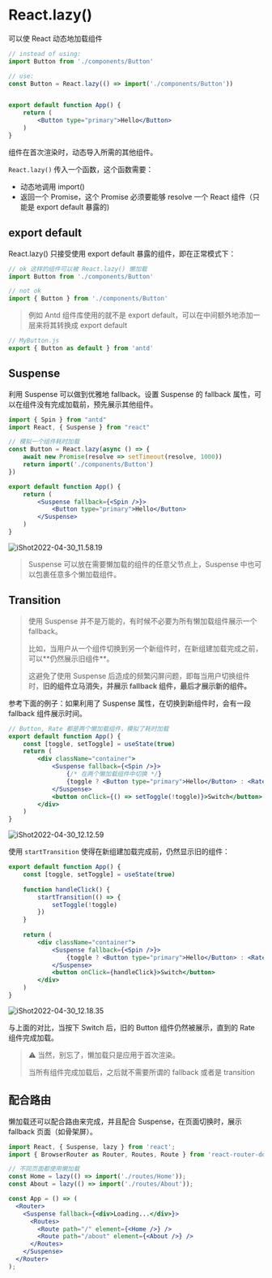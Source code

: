 # React.lazy()

可以使 React 动态地加载组件

```jsx
// instead of using:
import Button from './components/Button'

// use:
const Button = React.lazy(() => import('./components/Button'))


export default function App() {
    return (
        <Button type="primary">Hello</Button>
    )
}
```

组件在首次渲染时，动态导入所需的其他组件。

`React.lazy()` 传入一个函数，这个函数需要：

* 动态地调用 import()
* 返回一个 Promise，这个 Promise 必须要能够 resolve 一个 React 组件（只能是 export default 暴露的)

## export default

React.lazy() 只接受使用 export default 暴露的组件，即在正常模式下：

```jsx
// ok 这样的组件可以被 React.lazy() 懒加载
import Button from './components/Button'

// not ok
import { Button } from './components/Button'
```

> 例如 Antd 组件库使用的就不是 export default，可以在中间额外地添加一层来将其转换成 export default

```js
// MyButton.js
export { Button as default } from 'antd'
```

## Suspense

利用 Suspense 可以做到优雅地 fallback。设置 Suspense 的 fallback 属性，可以在组件没有完成加载前，预先展示其他组件。

```jsx
import { Spin } from "antd"
import React, { Suspense } from "react"

// 模拟一个组件耗时加载
const Button = React.lazy(async () => {
    await new Promise(resolve => setTimeout(resolve, 1000))
    return import('./components/Button')
})

export default function App() {
    return (
        <Suspense fallback={<Spin />}>
            <Button type="primary">Hello</Button>
        </Suspense>
    )
}
```

![iShot2022-04-30\_11.58.19](../img/iShot2022-04-30\_11.58.19.gif)

> Suspense 可以放在需要懒加载的组件的任意父节点上，Suspense 中也可以包裹任意多个懒加载组件。

## Transition

> 使用 Suspense 并不是万能的，有时候不必要为所有懒加载组件展示一个 fallback。
>
> 比如，当用户从一个组件切换到另一个新组件时，在新组建加载完成之前，可以\*\*仍然展示旧组件\*\*。
>
> 这避免了使用 Suspense 后造成的频繁闪屏问题，即每当用户切换组件时，**旧的组件立马消失，并展示 fallback 组件，最后才展示新的组件。**

参考下面的例子：如果利用了 Suspense 属性，在切换到新组件时，会有一段 fallback 组件展示时间。

```jsx
// Button, Rate 都是两个懒加载组件，模拟了耗时加载
export default function App() {
    const [toggle, setToggle] = useState(true)
    return (
        <div className="container">
            <Suspense fallback={<Spin />}>
                {/* 在两个懒加载组件中切换 */}
                {toggle ? <Button type="primary">Hello</Button> : <Rate defaultValue={5} />}
            </Suspense>
            <button onClick={() => setToggle(!toggle)}>Switch</button>
        </div>
    )
}
```

![iShot2022-04-30\_12.12.59](../img/iShot2022-04-30\_12.12.59.gif)

使用 `startTransition` 使得在新组建加载完成前，仍然显示旧的组件：

```jsx
export default function App() {
    const [toggle, setToggle] = useState(true)
    
    function handleClick() {
        startTransition(() => {
            setToggle(!toggle)
        })
    }
    
    return (
        <div className="container">
            <Suspense fallback={<Spin />}>
                {toggle ? <Button type="primary">Hello</Button> : <Rate defaultValue={5} />}
            </Suspense>
            <button onClick={handleClick}>Switch</button>
        </div>
    )
}
```

![iShot2022-04-30\_12.18.35](../img/iShot2022-04-30\_12.18.35.gif)

与上面的对比，当按下 Switch 后，旧的 Button 组件仍然被展示，直到的 Rate 组件完成加载。

> ⚠️ 当然，别忘了，懒加载只是应用于首次渲染。
>
> 当所有组件完成加载后，之后就不需要所谓的 fallback 或者是 transition

## 配合路由

懒加载还可以配合路由来完成，并且配合 Suspense，在页面切换时，展示 fallback 页面（如骨架屏）。

```jsx
import React, { Suspense, lazy } from 'react';
import { BrowserRouter as Router, Routes, Route } from 'react-router-dom';

// 不同页面都使用懒加载
const Home = lazy(() => import('./routes/Home'));
const About = lazy(() => import('./routes/About'));

const App = () => (
  <Router>
    <Suspense fallback={<div>Loading...</div>}>
      <Routes>
        <Route path="/" element={<Home />} />
        <Route path="/about" element={<About />} />
      </Routes>
    </Suspense>
  </Router>
);
```
